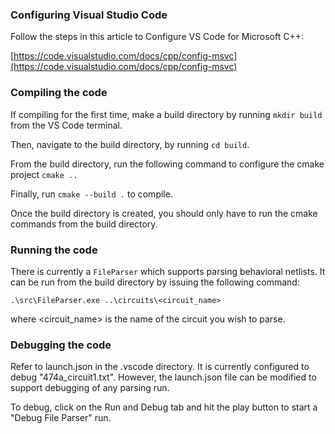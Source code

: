 ### Configuring Visual Studio Code

Follow the steps in this article to Configure VS Code for Microsoft C++:

[https://code.visualstudio.com/docs/cpp/config-msvc](https://code.visualstudio.com/docs/cpp/config-msvc)

### Compiling the code

If compiling for the first time, make a build directory by running `mkdir build` from the VS Code terminal.

Then, navigate to the build directory, by running `cd build`.

From the build directory, run the following command to configure the cmake project `cmake ..`

Finally, run `cmake --build .` to compile.

Once the build directory is created, you should only have to run the cmake commands from the build directory.

### Running the code

There is currently a `FileParser` which supports parsing behavioral netlists. It can be run from the build directory by issuing the following command:

`.\src\FileParser.exe ..\circuits\<circuit_name>`

where <circuit_name> is the name of the circuit you wish to parse.

### Debugging the code

Refer to launch.json in the .vscode directory. It is currently configured to debug "474a_circuit1.txt". However, the launch.json file can be modified to support debugging of any parsing run.

To debug, click on the Run and Debug tab and hit the play button to start a "Debug File Parser" run.
